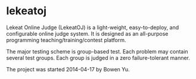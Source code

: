lekeatoj
========

Lekeat Online Judge (LekeatOJ) is a light-weight, easy-to-deploy, and configurable online judge system. It is designed as an all-purpose programming teaching/training/contest platform.

The major testing scheme is group-based test. Each problem may contain several test groups. Each group is judged in a zero failure-tolerant manner. 

The project was started 2014-04-17 by Bowen Yu.
